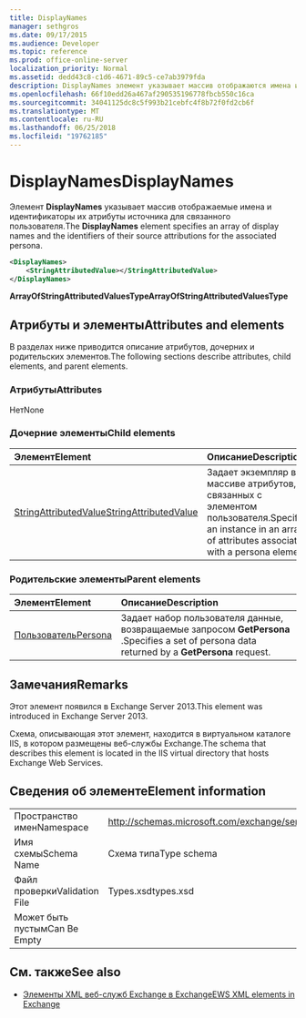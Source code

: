 ```yaml
---
title: DisplayNames
manager: sethgros
ms.date: 09/17/2015
ms.audience: Developer
ms.topic: reference
ms.prod: office-online-server
localization_priority: Normal
ms.assetid: dedd43c8-c1d6-4671-89c5-ce7ab3979fda
description: DisplayNames элемент указывает массив отображаются имена и идентификаторы их атрибуты источника для связанного пользователя.
ms.openlocfilehash: 66f10edd26a467af290535196778fbcb550c16ca
ms.sourcegitcommit: 34041125dc8c5f993b21cebfc4f8b72f0fd2cb6f
ms.translationtype: MT
ms.contentlocale: ru-RU
ms.lasthandoff: 06/25/2018
ms.locfileid: "19762185"
---
```

# <a name="displaynames"></a><span data-ttu-id="89972-103">DisplayNames</span><span class="sxs-lookup"><span data-stu-id="89972-103">DisplayNames</span></span>

<span data-ttu-id="89972-104">Элемент **DisplayNames** указывает массив отображаемые имена и идентификаторы их атрибуты источника для связанного пользователя.</span><span class="sxs-lookup"><span data-stu-id="89972-104">The **DisplayNames** element specifies an array of display names and the identifiers of their source attributions for the associated persona.</span></span> 
  
```xml
<DisplayNames>
    <StringAttributedValue></StringAttributedValue>
</DisplayNames>
```

 <span data-ttu-id="89972-105">**ArrayOfStringAttributedValuesType**</span><span class="sxs-lookup"><span data-stu-id="89972-105">**ArrayOfStringAttributedValuesType**</span></span>
## <a name="attributes-and-elements"></a><span data-ttu-id="89972-106">Атрибуты и элементы</span><span class="sxs-lookup"><span data-stu-id="89972-106">Attributes and elements</span></span>

<span data-ttu-id="89972-107">В разделах ниже приводится описание атрибутов, дочерних и родительских элементов.</span><span class="sxs-lookup"><span data-stu-id="89972-107">The following sections describe attributes, child elements, and parent elements.</span></span>
  
### <a name="attributes"></a><span data-ttu-id="89972-108">Атрибуты</span><span class="sxs-lookup"><span data-stu-id="89972-108">Attributes</span></span>

<span data-ttu-id="89972-109">Нет</span><span class="sxs-lookup"><span data-stu-id="89972-109">None</span></span>
  
### <a name="child-elements"></a><span data-ttu-id="89972-110">Дочерние элементы</span><span class="sxs-lookup"><span data-stu-id="89972-110">Child elements</span></span>

|<span data-ttu-id="89972-111">**Элемент**</span><span class="sxs-lookup"><span data-stu-id="89972-111">**Element**</span></span>|<span data-ttu-id="89972-112">**Описание**</span><span class="sxs-lookup"><span data-stu-id="89972-112">**Description**</span></span>|
|:-----|:-----|
|[<span data-ttu-id="89972-113">StringAttributedValue</span><span class="sxs-lookup"><span data-stu-id="89972-113">StringAttributedValue</span></span>](stringattributedvalue.md) <br/> |<span data-ttu-id="89972-114">Задает экземпляр в массиве атрибутов, связанных с элементом пользователя.</span><span class="sxs-lookup"><span data-stu-id="89972-114">Specifies an instance in an array of attributes associated with a persona element.</span></span>  <br/> |
   
### <a name="parent-elements"></a><span data-ttu-id="89972-115">Родительские элементы</span><span class="sxs-lookup"><span data-stu-id="89972-115">Parent elements</span></span>

|<span data-ttu-id="89972-116">**Элемент**</span><span class="sxs-lookup"><span data-stu-id="89972-116">**Element**</span></span>|<span data-ttu-id="89972-117">**Описание**</span><span class="sxs-lookup"><span data-stu-id="89972-117">**Description**</span></span>|
|:-----|:-----|
|[<span data-ttu-id="89972-118">Пользователь</span><span class="sxs-lookup"><span data-stu-id="89972-118">Persona</span></span>](persona.md) <br/> |<span data-ttu-id="89972-119">Задает набор пользователя данные, возвращаемые запросом **GetPersona** .</span><span class="sxs-lookup"><span data-stu-id="89972-119">Specifies a set of persona data returned by a **GetPersona** request.</span></span>  <br/> |
   
## <a name="remarks"></a><span data-ttu-id="89972-120">Замечания</span><span class="sxs-lookup"><span data-stu-id="89972-120">Remarks</span></span>

<span data-ttu-id="89972-121">Этот элемент появился в Exchange Server 2013.</span><span class="sxs-lookup"><span data-stu-id="89972-121">This element was introduced in Exchange Server 2013.</span></span>
  
<span data-ttu-id="89972-122">Схема, описывающая этот элемент, находится в виртуальном каталоге IIS, в котором размещены веб-службы Exchange.</span><span class="sxs-lookup"><span data-stu-id="89972-122">The schema that describes this element is located in the IIS virtual directory that hosts Exchange Web Services.</span></span>
  
## <a name="element-information"></a><span data-ttu-id="89972-123">Сведения об элементе</span><span class="sxs-lookup"><span data-stu-id="89972-123">Element information</span></span>

|||
|:-----|:-----|
|<span data-ttu-id="89972-124">Пространство имен</span><span class="sxs-lookup"><span data-stu-id="89972-124">Namespace</span></span>  <br/> |http://schemas.microsoft.com/exchange/services/2006/types  <br/> |
|<span data-ttu-id="89972-125">Имя схемы</span><span class="sxs-lookup"><span data-stu-id="89972-125">Schema Name</span></span>  <br/> |<span data-ttu-id="89972-126">Схема типа</span><span class="sxs-lookup"><span data-stu-id="89972-126">Type schema</span></span>  <br/> |
|<span data-ttu-id="89972-127">Файл проверки</span><span class="sxs-lookup"><span data-stu-id="89972-127">Validation File</span></span>  <br/> |<span data-ttu-id="89972-128">Types.xsd</span><span class="sxs-lookup"><span data-stu-id="89972-128">types.xsd</span></span>  <br/> |
|<span data-ttu-id="89972-129">Может быть пустым</span><span class="sxs-lookup"><span data-stu-id="89972-129">Can Be Empty</span></span>  <br/> ||
   
## <a name="see-also"></a><span data-ttu-id="89972-130">См. также</span><span class="sxs-lookup"><span data-stu-id="89972-130">See also</span></span>

- [<span data-ttu-id="89972-131">Элементы XML веб-служб Exchange в Exchange</span><span class="sxs-lookup"><span data-stu-id="89972-131">EWS XML elements in Exchange</span></span>](ews-xml-elements-in-exchange.md)

